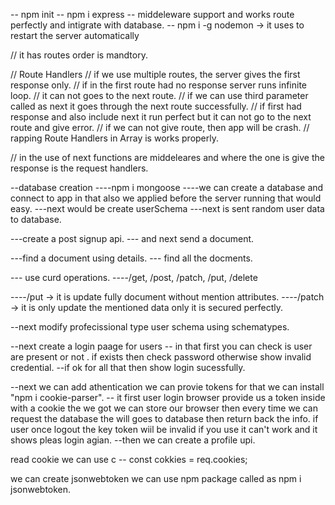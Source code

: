 -- npm init
-- npm i express -- middeleware support and works route perfectly and intigrate with database.
-- npm i -g nodemon -> it uses to restart the server automatically

// it has routes order is mandtory.

// Route Handlers
// if we use multiple routes, the server gives the first response only.
// if in the first route had no response server runs infinite loop.
// it can not goes to the next route.
// if we can use third parameter called as next it goes through the next route successfully.
// if first had response and also include next it run perfect but it can not go to the next route and give error.
// if we can not give route, then app will be crash.
// rapping Route Handlers in Array is works properly.

// in the use of next functions are middeleares and where the one is give the response is the request handlers.

--database creation
----npm i mongoose
----we can create a database and connect to app in that also we applied before the server running that would easy.
---next would be create userSchema
---next is sent random user data to database.

---create a post signup api.
--- and next send a document.

---find a document using details.
--- find all the docments.

--- use curd operations.
----/get, /post, /patch, /put, /delete

----/put -> it is update fully document without mention attributes.
----/patch -> it is only update the mentioned data only it is secured perfectly.

--next modify profecissional type user schema using schematypes.

--next create a login paage for users
-- in that first you can check is user are present or not . if exists then check password otherwise show invalid credential.
--if ok for all that then show login sucessfully.

--next we can add athentication we can provie tokens for that we can install "npm i cookie-parser".
-- it first user login browser provide us a token inside with a cookie the we got we can store our browser then every time we can request the database the will goes to database then return back the info. if user once logout the key token wiil be invalid if you use it can't work and it shows pleas login agian.
--then we can create a profile upi.

read  cookie we can  use c
-- const cokkies = req.cookies;

we can create jsonwebtoken we can use npm package called as npm i jsonwebtoken.
